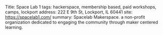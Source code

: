 Title: Space Lab 1
tags: hackerspace, membership based, paid workshops, camps, lockport
address: 222 E 9th St, Lockport, IL 60441
site: https://spacelab1.com/
summary: Spacelab Makerspace. a non-profit organization dedicated to engaging the community through maker centered learning.
